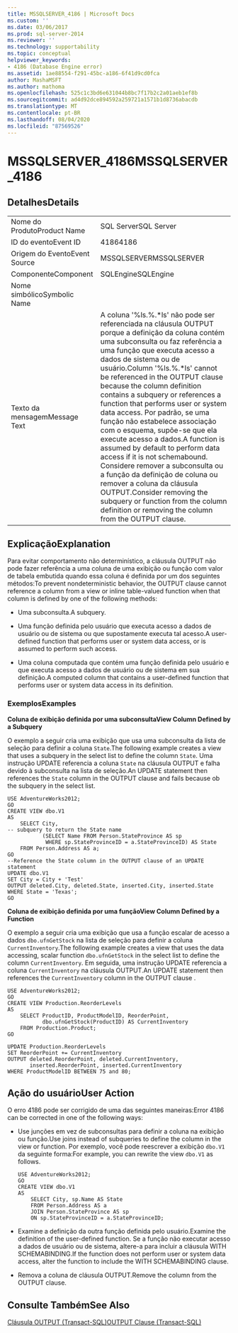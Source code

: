 ```yaml
---
title: MSSQLSERVER_4186 | Microsoft Docs
ms.custom: ''
ms.date: 03/06/2017
ms.prod: sql-server-2014
ms.reviewer: ''
ms.technology: supportability
ms.topic: conceptual
helpviewer_keywords:
- 4186 (Database Engine error)
ms.assetid: 1ae88554-f291-45bc-a186-6f41d9cd0fca
author: MashaMSFT
ms.author: mathoma
ms.openlocfilehash: 525c1c3bd6e631044b8bc7f17b2c2a01aeb1ef8b
ms.sourcegitcommit: ad4d92dce894592a259721a1571b1d8736abacdb
ms.translationtype: MT
ms.contentlocale: pt-BR
ms.lasthandoff: 08/04/2020
ms.locfileid: "87569526"
---
```

# <a name="mssqlserver_4186"></a><span data-ttu-id="5040a-102">MSSQLSERVER_4186</span><span class="sxs-lookup"><span data-stu-id="5040a-102">MSSQLSERVER_4186</span></span>
    
## <a name="details"></a><span data-ttu-id="5040a-103">Detalhes</span><span class="sxs-lookup"><span data-stu-id="5040a-103">Details</span></span>  
  
|||  
|-|-|  
|<span data-ttu-id="5040a-104">Nome do Produto</span><span class="sxs-lookup"><span data-stu-id="5040a-104">Product Name</span></span>|<span data-ttu-id="5040a-105">SQL Server</span><span class="sxs-lookup"><span data-stu-id="5040a-105">SQL Server</span></span>|  
|<span data-ttu-id="5040a-106">ID do evento</span><span class="sxs-lookup"><span data-stu-id="5040a-106">Event ID</span></span>|<span data-ttu-id="5040a-107">4186</span><span class="sxs-lookup"><span data-stu-id="5040a-107">4186</span></span>|  
|<span data-ttu-id="5040a-108">Origem do Evento</span><span class="sxs-lookup"><span data-stu-id="5040a-108">Event Source</span></span>|<span data-ttu-id="5040a-109">MSSQLSERVER</span><span class="sxs-lookup"><span data-stu-id="5040a-109">MSSQLSERVER</span></span>|  
|<span data-ttu-id="5040a-110">Componente</span><span class="sxs-lookup"><span data-stu-id="5040a-110">Component</span></span>|<span data-ttu-id="5040a-111">SQLEngine</span><span class="sxs-lookup"><span data-stu-id="5040a-111">SQLEngine</span></span>|  
|<span data-ttu-id="5040a-112">Nome simbólico</span><span class="sxs-lookup"><span data-stu-id="5040a-112">Symbolic Name</span></span>||  
|<span data-ttu-id="5040a-113">Texto da mensagem</span><span class="sxs-lookup"><span data-stu-id="5040a-113">Message Text</span></span>|<span data-ttu-id="5040a-114">A coluna '%ls.%.\*ls' não pode ser referenciada na cláusula OUTPUT porque a definição da coluna contém uma subconsulta ou faz referência a uma função que executa acesso a dados de sistema ou de usuário.</span><span class="sxs-lookup"><span data-stu-id="5040a-114">Column '%ls.%.\*ls' cannot be referenced in the OUTPUT clause because the column definition contains a subquery or references a function that performs user or system data access.</span></span> <span data-ttu-id="5040a-115">Por padrão, se uma função não estabelece associação com o esquema, supõe-se que ela execute acesso a dados.</span><span class="sxs-lookup"><span data-stu-id="5040a-115">A function is assumed by default to perform data access if it is not schemabound.</span></span> <span data-ttu-id="5040a-116">Considere remover a subconsulta ou a função da definição de coluna ou remover a coluna da cláusula OUTPUT.</span><span class="sxs-lookup"><span data-stu-id="5040a-116">Consider removing the subquery or function from the column definition or removing the column from the OUTPUT clause.</span></span>|  
  
## <a name="explanation"></a><span data-ttu-id="5040a-117">Explicação</span><span class="sxs-lookup"><span data-stu-id="5040a-117">Explanation</span></span>  
 <span data-ttu-id="5040a-118">Para evitar comportamento não determinístico, a cláusula OUTPUT não pode fazer referência a uma coluna de uma exibição ou função com valor de tabela embutida quando essa coluna é definida por um dos seguintes métodos:</span><span class="sxs-lookup"><span data-stu-id="5040a-118">To prevent nondeterministic behavior, the OUTPUT clause cannot reference a column from a view or inline table-valued function when that column is defined by one of the following methods:</span></span>  
  
-   <span data-ttu-id="5040a-119">Uma subconsulta.</span><span class="sxs-lookup"><span data-stu-id="5040a-119">A subquery.</span></span>  
  
-   <span data-ttu-id="5040a-120">Uma função definida pelo usuário que executa acesso a dados de usuário ou de sistema ou que supostamente executa tal acesso.</span><span class="sxs-lookup"><span data-stu-id="5040a-120">A user-defined function that performs user or system data access, or is assumed to perform such access.</span></span>  
  
-   <span data-ttu-id="5040a-121">Uma coluna computada que contém uma função definida pelo usuário e que executa acesso a dados de usuário ou de sistema em sua definição.</span><span class="sxs-lookup"><span data-stu-id="5040a-121">A computed column that contains a user-defined function that performs user or system data access in its definition.</span></span>  
  
### <a name="examples"></a><span data-ttu-id="5040a-122">Exemplos</span><span class="sxs-lookup"><span data-stu-id="5040a-122">Examples</span></span>  
 <span data-ttu-id="5040a-123">**Coluna de exibição definida por uma subconsulta**</span><span class="sxs-lookup"><span data-stu-id="5040a-123">**View Column Defined by a Subquery**</span></span>  
  
 <span data-ttu-id="5040a-124">O exemplo a seguir cria uma exibição que usa uma subconsulta da lista de seleção para definir a coluna `State`.</span><span class="sxs-lookup"><span data-stu-id="5040a-124">The following example creates a view that uses a subquery in the select list to define the column `State`.</span></span> <span data-ttu-id="5040a-125">Uma instrução UPDATE referencia a coluna `State` na cláusula OUTPUT e falha devido à subconsulta na lista de seleção.</span><span class="sxs-lookup"><span data-stu-id="5040a-125">An UPDATE statement then references the `State` column in the OUTPUT clause and fails because ob the subquery in the select list.</span></span>  
  
```  
USE AdventureWorks2012;  
GO  
CREATE VIEW dbo.V1  
AS  
    SELECT City,  
-- subquery to return the State name  
           (SELECT Name FROM Person.StateProvince AS sp   
            WHERE sp.StateProvinceID = a.StateProvinceID) AS State  
    FROM Person.Address AS a;  
GO  
--Reference the State column in the OUTPUT clause of an UPDATE statement  
UPDATE dbo.V1   
SET City = City + 'Test'   
OUTPUT deleted.City, deleted.State, inserted.City, inserted.State  
WHERE State = 'Texas';  
GO  
```  
  
 <span data-ttu-id="5040a-126">**Coluna de exibição definida por uma função**</span><span class="sxs-lookup"><span data-stu-id="5040a-126">**View Column Defined by a Function**</span></span>  
  
 <span data-ttu-id="5040a-127">O exemplo a seguir cria uma exibição que usa a função escalar de acesso a dados `dbo.ufnGetStock` na lista de seleção para definir a coluna `CurrentInventory`.</span><span class="sxs-lookup"><span data-stu-id="5040a-127">The following example creates a view that uses the data accessing, scalar function `dbo.ufnGetStock` in the select list to define the column `CurrentInventory`.</span></span> <span data-ttu-id="5040a-128">Em seguida, uma instrução UPDATE referencia a coluna `CurrentInventory` na cláusula OUTPUT.</span><span class="sxs-lookup"><span data-stu-id="5040a-128">An UPDATE statement then references the `CurrentInventory` column in the OUTPUT clause .</span></span>  
  
```  
USE AdventureWorks2012;  
GO  
CREATE VIEW Production.ReorderLevels  
AS  
    SELECT ProductID, ProductModelID, ReorderPoint,  
           dbo.ufnGetStock(ProductID) AS CurrentInventory  
    FROM Production.Product;  
GO  
  
UPDATE Production.ReorderLevels  
SET ReorderPoint += CurrentInventory  
OUTPUT deleted.ReorderPoint, deleted.CurrentInventory,  
       inserted.ReorderPoint, inserted.CurrentInventory  
WHERE ProductModelID BETWEEN 75 and 80;  
```  
  
## <a name="user-action"></a><span data-ttu-id="5040a-129">Ação do usuário</span><span class="sxs-lookup"><span data-stu-id="5040a-129">User Action</span></span>  
 <span data-ttu-id="5040a-130">O erro 4186 pode ser corrigido de uma das seguintes maneiras:</span><span class="sxs-lookup"><span data-stu-id="5040a-130">Error 4186 can be corrected in one of the following ways:</span></span>  
  
-   <span data-ttu-id="5040a-131">Use junções em vez de subconsultas para definir a coluna na exibição ou função.</span><span class="sxs-lookup"><span data-stu-id="5040a-131">Use joins instead of subqueries to define the column in the view or function.</span></span> <span data-ttu-id="5040a-132">Por exemplo, você pode reescrever a exibição `dbo.V1` da seguinte forma:</span><span class="sxs-lookup"><span data-stu-id="5040a-132">For example, you can rewrite the view `dbo.V1` as follows.</span></span>  
  
    ```  
    USE AdventureWorks2012;  
    GO  
    CREATE VIEW dbo.V1  
    AS  
        SELECT City, sp.Name AS State  
        FROM Person.Address AS a   
        JOIN Person.StateProvince AS sp   
        ON sp.StateProvinceID = a.StateProvinceID;  
    ```  
  
-   <span data-ttu-id="5040a-133">Examine a definição da outra função definida pelo usuário.</span><span class="sxs-lookup"><span data-stu-id="5040a-133">Examine the definition of the user-defined function.</span></span> <span data-ttu-id="5040a-134">Se a função não executar acesso a dados de usuário ou de sistema, altere-a para incluir a cláusula WITH SCHEMABINDING.</span><span class="sxs-lookup"><span data-stu-id="5040a-134">If the function does not perform user or system data access, alter the function to include the WITH SCHEMABINDING clause.</span></span>  
  
-   <span data-ttu-id="5040a-135">Remova a coluna de cláusula OUTPUT.</span><span class="sxs-lookup"><span data-stu-id="5040a-135">Remove the column from the OUTPUT clause.</span></span>  
  
## <a name="see-also"></a><span data-ttu-id="5040a-136">Consulte Também</span><span class="sxs-lookup"><span data-stu-id="5040a-136">See Also</span></span>  
 [<span data-ttu-id="5040a-137">Cláusula OUTPUT &#40;Transact-SQL&#41;</span><span class="sxs-lookup"><span data-stu-id="5040a-137">OUTPUT Clause &#40;Transact-SQL&#41;</span></span>](/sql/t-sql/queries/output-clause-transact-sql)  
  
  
